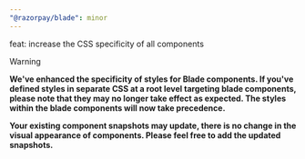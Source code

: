 ```yaml
---
"@razorpay/blade": minor
---
```


feat: increase the CSS specificity of all components

> [!WARNING]
>
> **We've enhanced the specificity of styles for Blade components. If you've defined styles in separate CSS at a root level targeting blade components, please note that they may no longer take effect as expected.
> The styles within the blade components will now take precedence.**
>
> **Your existing component snapshots may update, there is no change in the visual appearance of components. Please feel free to add the updated snapshots.**
